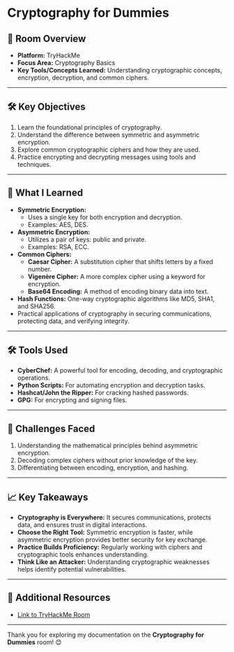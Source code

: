 # Cryptography for Dummies

## 🌟 Room Overview
- **Platform:** TryHackMe
- **Focus Area:** Cryptography Basics
- **Key Tools/Concepts Learned:** Understanding cryptographic concepts, encryption, decryption, and common ciphers.

---

## 🛠 Key Objectives
1. Learn the foundational principles of cryptography.
2. Understand the difference between symmetric and asymmetric encryption.
3. Explore common cryptographic ciphers and how they are used.
4. Practice encrypting and decrypting messages using tools and techniques.

---

## 📘 What I Learned
- **Symmetric Encryption:**
  - Uses a single key for both encryption and decryption.
  - Examples: AES, DES.
- **Asymmetric Encryption:**
  - Utilizes a pair of keys: public and private.
  - Examples: RSA, ECC.
- **Common Ciphers:**
  - **Caesar Cipher:** A substitution cipher that shifts letters by a fixed number.
  - **Vigenère Cipher:** A more complex cipher using a keyword for encryption.
  - **Base64 Encoding:** A method of encoding binary data into text.
- **Hash Functions:** One-way cryptographic algorithms like MD5, SHA1, and SHA256.
- Practical applications of cryptography in securing communications, protecting data, and verifying integrity.

---

## 🛠 Tools Used
- **CyberChef:** A powerful tool for encoding, decoding, and cryptographic operations.
- **Python Scripts:** For automating encryption and decryption tasks.
- **Hashcat/John the Ripper:** For cracking hashed passwords.
- **GPG:** For encrypting and signing files.

---

## 🧠 Challenges Faced
1. Understanding the mathematical principles behind asymmetric encryption.
2. Decoding complex ciphers without prior knowledge of the key.
3. Differentiating between encoding, encryption, and hashing.

---

## 📈 Key Takeaways
- **Cryptography is Everywhere:** It secures communications, protects data, and ensures trust in digital interactions.
- **Choose the Right Tool:** Symmetric encryption is faster, while asymmetric encryption provides better security for key exchange.
- **Practice Builds Proficiency:** Regularly working with ciphers and cryptographic tools enhances understanding.
- **Think Like an Attacker:** Understanding cryptographic weaknesses helps identify potential vulnerabilities.

---

## 🔗 Additional Resources
- [Link to TryHackMe Room](https://tryhackme.com/room/cryptographyfordummies)

---

Thank you for exploring my documentation on the **Cryptography for Dummies** room! 😊
